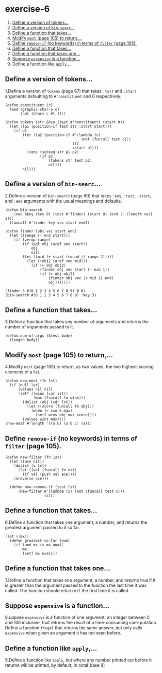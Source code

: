 

# exercise-6

1.  [Define a version of tokens&#x2026;](#org319dcde)
2.  [Define a version of `bin-searc`&#x2026;](#orga3755e2)
3.  [Define a function that takes&#x2026;](#org7833178)
4.  [Modify `most` (page 105) to return,&#x2026;](#org0b7508f)
5.  [Define `remove-if` (no keywords) in terms of `filter` (page 105).](#orge226475)
6.  [Define a function that takes&#x2026;](#orgc15e9da)
7.  [Define a function that takes one&#x2026;](#org1750ded)
8.  [Suppose `expensive` is a function&#x2026;](#org8744297)
9.  [Define a function like `apply`,&#x2026;](#org4f2148f)


<a id="org319dcde"></a>

## Define a version of tokens&#x2026;

1.Define a version of `tokens` (page 67) that takes `:test` and `:start` arguments defaulting to `#'constituent` and 0 respectively.

    (defun constituent (c)
      (and (graphic-char-p c)
           (not (char= c #\ ))))
    
    (defun tokens (str &key (test #'constituent) (start 0))
      (let ((p1 (position-if test str :start start)))
        (if p1
            (let ((p2 (position-if #'(lambda (c)
                                       (not (funcall test c)))
                                   str
                                   :start p1)))
              (cons (subseq str p1 p2)
                    (if p2
                        (tokens str test p2)
                        nil)))
            nil)))


<a id="orga3755e2"></a>

## Define a version of `bin-searc`&#x2026;

2.Define a version of `bin-search` (page 60) that takes `:key`, `:test`, `:start`, and `:end` arguments with the usual meanings and defaults.

    (defun bin-search
        (vec &key (key 0) (test #'finder) (start 0) (end (- (length vec) 1)))
      (funcall #'finder key vec start end))
    
    (defun finder (obj vec start end)
      (let ((range (- end start)))
        (if (zerop range)
            (if (eql obj (aref vec start))
                obj
                nil)
            (let ((mid (+ start (round (/ range 2)))))
              (let ((obj2 (aref vec mid)))
                (if (< obj obj2)
                    (finder obj vec start (- mid 1))
                    (if (> obj obj2)
                        (finder obj vec (+ mid 1) end)
                        obj)))))))
    
    (finder 3 #(0 1 2 3 4 5 6 7 8 9) 0 8)
    (bin-search #(0 1 2 3 4 5 6 7 8 9) :key 3)


<a id="org7833178"></a>

## Define a function that takes&#x2026;

3.Define a function that takes any number of arguments and returns the
number of arguments passed to it.

    (defun num-of-args (&rest body)
      (length body))


<a id="org0b7508f"></a>

## Modify `most` (page 105) to return,&#x2026;

4.Modify `most` (page 105) to return, as two values, the two highest-scoring elements of a list.

    (defun new-most (fn lst)
      (if (null lst)
          (values nil nil)
          (let* ((wins (car lst))
                 (max (funcall fn wins)))
            (dolist (obj (cdr lst))
              (let ((score (funcall fn obj)))
                (when (> score max)
                  (setf wins obj max score))))
            (values wins max))))
    (new-most #'length '((a b) (a b c) (a)))


<a id="orge226475"></a>

## Define `remove-if` (no keywords) in terms of `filter` (page 105).

    (defun new-filter (fn 1st)
      (let ((ace nil))
        (dolist (x 1st)
          (let ((val (funcall fn x)))
            (if val (push val ace))))
        (nreverse ace)))
    
      (defun new-remove-if (test lst)
          (new-filter #'(lambda (x) (not (funcall test x)))
                      lst))


<a id="orgc15e9da"></a>

## Define a function that takes&#x2026;

6.Define a function that takes one argument, a number, and returns the greatest argument passed to it so far.

    (let ((mx))
      (defun greatest-so-far (num)
        (if (and mx (> mx num))
            mx
            (setf mx num))))


<a id="org1750ded"></a>

## Define a function that takes one&#x2026;

7.Define a function that takes one argument, a number, and returns true if it is greater than the argument passed to the function the last time it was called. The function should return `nil` the first time it is called.


<a id="org8744297"></a>

## Suppose `expensive` is a function&#x2026;

8.uppose `expensive` is a function of one argument, an integer between 0 and 100 inclusive, that returns the result of a time-consuming com-putation. Define a function `frugal` that returns the same answer, but only calls `expensive` when given an argument it has not seen before.


<a id="org4f2148f"></a>

## Define a function like `apply`,&#x2026;

9.Define a function like `apply`, but where any number printed out before
it returns will be printed, by default, in octal(base 8)

